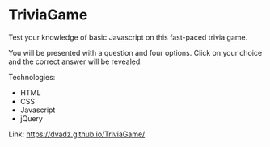 # TriviaGame

Test your knowledge of basic Javascript on this fast-paced trivia game.

You will be presented with a question and four options. Click on your choice and the correct answer will be revealed.

Technologies: 
- HTML
- CSS
- Javascript
- jQuery

Link: https://dvadz.github.io/TriviaGame/
